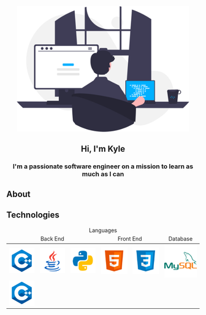 <div id="header" align="center">
    <img src="images/programmer.svg" width="450px" alt="programmer">
    <h2>Hi, I'm Kyle</h2>
</div>

<h3 align="center">I'm a passionate software engineer on a mission to learn as much as I can</h3>

## About

## Technologies
<div id="technologies" align="center">
    <table>
        <thead align="center">
            <tr>
            <td colspan="6">Languages</td>
            </tr>
            <tr>
            <td colspan="3">Back End</td>
            <td colspan="2">Front End</td>
            <td>Database</td>
            </tr>
        </thead>
        <tbody align="center">
            <tr>
                <td><img src="images/logos/c++.svg"></td>
                <td><img src="images/logos/java.svg"></td>
                <td><img src="images/logos/python.svg"></td>
                <td><img src="images/logos/html.svg"></td>
                <td><img src="images/logos/css.svg"></td>
                <td><img src="images/logos/mysql.svg"></td>
            </tr>
            <tr>
                <td rowspan="2"><img src="images/logos/c++.svg"></td>
            </tr>
        </tbody>
    </table>
</div>

